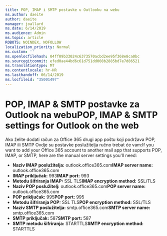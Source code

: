```yaml
---
title: POP, IMAP i SMTP postavke u Outlooku na webu
ms.author: daeite
author: daeite
manager: joallard
ms.date: 6/14/2019
ms.audience: Admin
ms.topic: article
ROBOTS: NOINDEX, NOFOLLOW
localization_priority: Normal
ms.custom: ''
ms.openlocfilehash: 04ff09b33024c6373570acbd2ee95f368e8ca0bc
ms.sourcegitcommit: efed0ae44bd6c61d751dd008b2885bd7e7d86521
ms.translationtype: MT
ms.contentlocale: hr-HR
ms.lasthandoff: 06/14/2019
ms.locfileid: "35001497"
---
```

# <a name="pop-imap--smtp-settings-for-outlook-on-the-web"></a><span data-ttu-id="5da56-102">POP, IMAP & SMTP postavke za Outlook na webu</span><span class="sxs-lookup"><span data-stu-id="5da56-102">POP, IMAP & SMTP settings for Outlook on the web</span></span>

<span data-ttu-id="5da56-103">Ako želite dodati račun za Office 365 drugi app poštu koji podržava POP, IMAP ili SMTP Ovdje su postavke poslužitelja ručno trebat će vam:</span><span class="sxs-lookup"><span data-stu-id="5da56-103">If you want to add your Office 365 account to another mail app that supports POP, IMAP, or SMTP, here are the manual server settings you'll need:</span></span>
  
- <span data-ttu-id="5da56-104">**Naziv IMAP poslužitelja:** outlook.office365.com</span><span class="sxs-lookup"><span data-stu-id="5da56-104">**IMAP server name:** outlook.office365.com</span></span>
- <span data-ttu-id="5da56-105">**IMAP priključak:** 993</span><span class="sxs-lookup"><span data-stu-id="5da56-105">**IMAP port:** 993</span></span>
- <span data-ttu-id="5da56-106">**Metodu šifriranja IMAP:** SSL TLS</span><span class="sxs-lookup"><span data-stu-id="5da56-106">**IMAP encryption method:** SSL/TLS</span></span>
- <span data-ttu-id="5da56-107">**Naziv POP poslužitelj:** outlook.office365.com</span><span class="sxs-lookup"><span data-stu-id="5da56-107">**POP server name:** outlook.office365.com</span></span>  
- <span data-ttu-id="5da56-108">**POP priključak:** 995</span><span class="sxs-lookup"><span data-stu-id="5da56-108">**POP port:** 995</span></span>  
- <span data-ttu-id="5da56-109">**Metodu šifriranja POP:** SSL TLS</span><span class="sxs-lookup"><span data-stu-id="5da56-109">**POP encryption method:** SSL/TLS</span></span>  
- <span data-ttu-id="5da56-110">**Naziv SMTP poslužitelja:** smtp.office365.com</span><span class="sxs-lookup"><span data-stu-id="5da56-110">**SMTP server name:** smtp.office365.com</span></span>
- <span data-ttu-id="5da56-111">**SMTP priključak:** 587</span><span class="sxs-lookup"><span data-stu-id="5da56-111">**SMTP port:** 587</span></span>
- <span data-ttu-id="5da56-112">**SMTP metodu šifriranja:** STARTTLS</span><span class="sxs-lookup"><span data-stu-id="5da56-112">**SMTP encryption method:** STARTTLS</span></span>